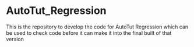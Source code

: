 # AutoTut_Regression
This is the repository to develop the code for AutoTut Regression which can be used to check code before it can make it into the final built of that version
